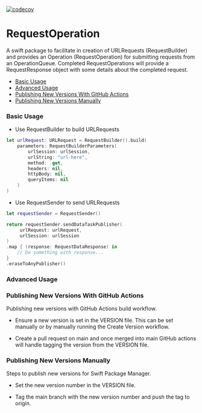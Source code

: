 [![codecov](https://codecov.io/gh/CruGlobal/request-operation-ios/branch/main/graph/badge.svg)](https://codecov.io/gh/CruGlobal/request-operation-ios)

RequestOperation
================

A swift package to facilitate in creation of URLRequests (RequestBuilder) and provides an Operation (RequestOperation) for submitting requests from an OperationQueue.  Completed RequestOperations will provide a RequestResponse object with some details about the completed request. 

- [Basic Usage](#basic-usage)
- [Advanced Usage](#advanced-usage)
- [Publishing New Versions With GitHub Actions](#publishing-new-versions-with-github-actions)
- [Publishing New Versions Manually](#publishing-new-versions-manually)

### Basic Usage

- Use RequestBuilder to build URLRequests

```swift
let urlRequest: URLRequest = RequestBuilder().build(
    parameters: RequestBuilderParameters(
        urlSession: urlSession,
        urlString: "url-here",
        method: .get,
        headers: nil,
        httpBody: nil,
        queryItems: nil
    )
)
```

- Use RequestSender to send URLRequests

```swift
let requestSender = RequestSender()

return requestSender.sendDataTaskPublisher(
     urlRequest: urlRequest,
     urlSession: urlSession
)
.map { (response: RequestDataResponse) in
    // Do something with response...
}
.eraseToAnyPublisher()
```

### Advanced Usage

### Publishing New Versions With GitHub Actions

Publishing new versions with GitHub Actions build workflow.

- Ensure a new version is set in the VERSION file.  This can be set manually or by manually running the Create Version workflow.

- Create a pull request on main and once merged into main GitHub actions will handle tagging the version from the VERSION file.

### Publishing New Versions Manually

Steps to publish new versions for Swift Package Manager. 

- Set the new version number in the VERSION file.

- Tag the main branch with the new version number and push the tag to origin.
